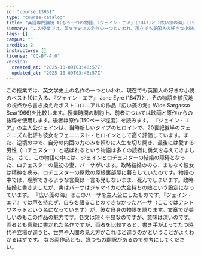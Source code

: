 ```yaml
---
id: "course:13051"
type: "course-catalog"
title: "英語専門講読 Ⅱ(もう一つの物語、『ジェイン・エア』(1847)と『広い藻の海』(1966)) ／ADVANCED THEMATIC READING Ⅱ"
summary: "この授業では、英文学史上の名作の一つといわれ、現在でも英国人の好きな小説のベスト10に入る、『ジェイン・エア』 Jane Eyre (1847)と、その物語を植民地の視点から書き換えたポストコロニアルの作品『広い藻の海』Wide Sarga…"
tags: []
campus: ""
credits: 2
instructors: []
license: "CC-BY-4.0"
version:
  created_at: "2025-10-09T03:48:57Z"
  updated_at: "2025-10-09T03:48:57Z"
---
```

この授業では、英文学史上の名作の一つといわれ、現在でも英国人の好きな小説のベスト10に入る、『ジェイン・エア』 Jane Eyre (1847)と、その物語を植民地の視点から書き換えたポストコロニアルの作品『広い藻の海』Wide Sargasso Sea(1966)を比較します。授業時間の制約上、前者については映画と原作からの抜粋を使用します。後者は原作(150ページ程度）を読みます。 『ジェイン・エア』の主人公ジェインは、当時新しいタイプのヒロインで、20世紀後半のフェミニズム批評も彼女をフェニニスト・ヒロインとして高く評価しています。また、逆境の中で、自分の内面の力のみを頼りに人生を切り開き、最後には愛する男性（ロチェスター）と結ばれるという物語は多くの読者に勇気を与えてきました。 さて、この物語の中には、ジェインとロチェスターの結婚の障碍となった、ロチェスターの最初の妻、バーサがいます。政略結婚ののち、まもなく彼女は精神を病み、ロチェスターの屋敷の屋根裏部屋に暮らしていたのです。物語の中では、理解できるような言葉は一言も発しないまま、死んでしまいます。政略結婚と書きましたが、実はバーサはジャマイカの大金持ちの娘という設定になっています。 『広い藻の海』はこのバーサを主人公にしたものです。『ジェイン・エア』では声を持たず、自らを語ることのできなかったバーサ（ここではアントワネットという名になっています）が、彼女自身の物語を語ります。文章でが美しいのもこの作品の魅力です。各文は短く平易なのですが、意味は深いのです。 両者とも真摯に書かれた名作ですが、両者を比較すると、書き手がよってたつ時代や立場が違うと、世界や人間の見え方がこれほど違うのかということがよくわかるはずです。 なお両作品とも、幾つもの翻訳があるので参考にしてください。
